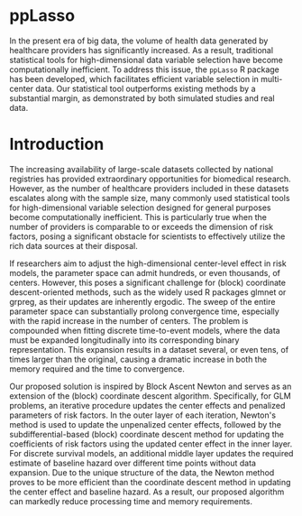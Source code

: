 # ppLasso

In the present era of big data, the volume of health data generated by healthcare providers has significantly increased. As a result, traditional statistical tools for high-dimensional data variable selection have become computationally inefficient. To address this issue, the `ppLasso` R package has been developed, which facilitates efficient variable selection in multi-center data. Our statistical tool outperforms existing methods by a substantial margin, as demonstrated by both simulated studies and real data.

# Introduction

The increasing availability of large-scale datasets collected by national registries has provided extraordinary opportunities for biomedical research. However, as the number of healthcare providers included in these datasets escalates along with the sample size, many commonly used statistical tools for high-dimensional variable selection designed for general purposes become computationally inefficient. This is particularly true when the number of providers is comparable to or exceeds the dimension of risk factors, posing a significant obstacle for scientists to effectively utilize the rich data sources at their disposal.

If researchers aim to adjust the high-dimensional center-level effect in risk models, the parameter space can admit hundreds, or even thousands, of centers. However, this poses a significant challenge for (block) coordinate descent-oriented methods, such as the widely used R packages glmnet or grpreg, as their updates are inherently ergodic. The sweep of the entire parameter space can substantially prolong convergence time, especially with the rapid increase in the number of centers. The problem is compounded when fitting discrete time-to-event models, where the data must be expanded longitudinally into its corresponding binary representation. This expansion results in a dataset several, or even tens, of times larger than the original, causing a dramatic increase in both the memory required and the time to convergence.

Our proposed solution is inspired by Block Ascent Newton and serves as an extension of the (block) coordinate descent algorithm. Specifically, for GLM problems, an iterative procedure updates the center effects and penalized parameters of risk factors. In the outer layer of each iteration, Newton's method is used to update the unpenalized center effects, followed by the subdifferential-based (block) coordinate descent method for updating the coefficients of risk factors using the updated center effect in the inner layer. For discrete survival models, an additional middle layer updates the required estimate of baseline hazard over different time points without data expansion. Due to the unique structure of the data, the Newton method proves to be more efficient than the coordinate descent method in updating the center effect and baseline hazard. As a result, our proposed algorithm can markedly reduce processing time and memory requirements.
